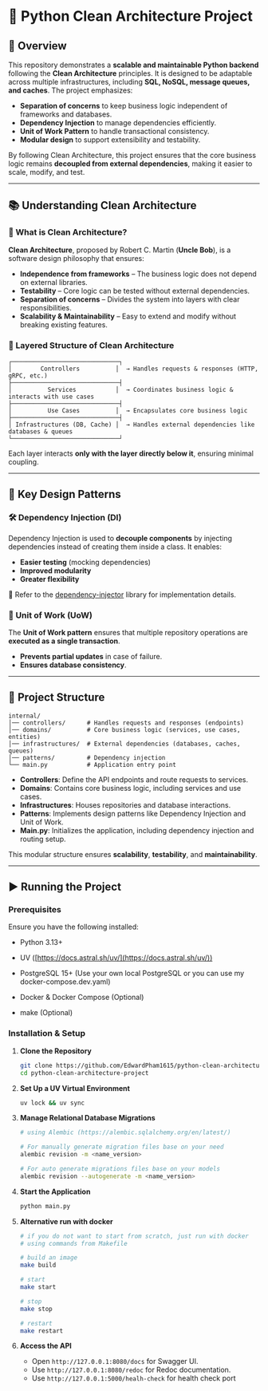 # 🚀 Python Clean Architecture Project

## 📌 Overview

This repository demonstrates a **scalable and maintainable Python backend** following the **Clean Architecture** principles. It is designed to be adaptable across multiple infrastructures, including **SQL, NoSQL, message queues, and caches**. The project emphasizes:

- **Separation of concerns** to keep business logic independent of frameworks and databases.
- **Dependency Injection** to manage dependencies efficiently.
- **Unit of Work Pattern** to handle transactional consistency.
- **Modular design** to support extensibility and testability.

By following Clean Architecture, this project ensures that the core business logic remains **decoupled from external dependencies**, making it easier to scale, modify, and test.

---

## 📚 Understanding Clean Architecture

### 🏡 What is Clean Architecture?

**Clean Architecture**, proposed by Robert C. Martin (**Uncle Bob**), is a software design philosophy that ensures:

- **Independence from frameworks** – The business logic does not depend on external libraries.
- **Testability** – Core logic can be tested without external dependencies.
- **Separation of concerns** – Divides the system into layers with clear responsibilities.
- **Scalability & Maintainability** – Easy to extend and modify without breaking existing features.

### 🔄 Layered Structure of Clean Architecture

```
┌──────────────────────────────┐
│        Controllers          │  → Handles requests & responses (HTTP, gRPC, etc.)
├──────────────────────────────┤
│          Services           │  → Coordinates business logic & interacts with use cases
├──────────────────────────────┤
│          Use Cases          │  → Encapsulates core business logic
├──────────────────────────────┤
│ Infrastructures (DB, Cache) │  → Handles external dependencies like databases & queues
└──────────────────────────────┘
```

Each layer interacts **only with the layer directly below it**, ensuring minimal coupling.

---

## 🏰️ Key Design Patterns

### 🛠️ Dependency Injection (DI)

Dependency Injection is used to **decouple components** by injecting dependencies instead of creating them inside a class. It enables:

- **Easier testing** (mocking dependencies)
- **Improved modularity**
- **Greater flexibility**

🔹 Refer to the [dependency-injector](https://github.com/ets-labs/python-dependency-injector) library for implementation details.

### 🔄 Unit of Work (UoW)

The **Unit of Work pattern** ensures that multiple repository operations are **executed as a single transaction**.

- **Prevents partial updates** in case of failure.
- **Ensures database consistency**.

---

## 🏡 Project Structure

```
internal/
│── controllers/      # Handles requests and responses (endpoints)
│── domains/          # Core business logic (services, use cases, entities)
│── infrastructures/  # External dependencies (databases, caches, queues)
│── patterns/         # Dependency injection
└── main.py           # Application entry point
```

- **Controllers**: Define the API endpoints and route requests to services.
- **Domains**: Contains core business logic, including services and use cases.
- **Infrastructures**: Houses repositories and database interactions.
- **Patterns**: Implements design patterns like Dependency Injection and Unit of Work.
- **Main.py**: Initializes the application, including dependency injection and routing setup.

This modular structure ensures **scalability**, **testability**, and **maintainability**.

---

## ▶️ Running the Project

### Prerequisites

Ensure you have the following installed:

- Python 3.13+

- UV ([https://docs.astral.sh/uv/](https://docs.astral.sh/uv/))

- PostgreSQL 15+ (Use your own local PostgreSQL or you can use my docker-compose.dev.yaml)

- Docker & Docker Compose (Optional)

- make (Optional)

### Installation & Setup

1. **Clone the Repository**

   ```sh
   git clone https://github.com/EdwardPham1615/python-clean-architecture-project.git
   cd python-clean-architecture-project
   ```

2. **Set Up a UV Virtual Environment**

   ```sh
   uv lock && uv sync
   ```

3. **Manage Relational Database Migrations**

   ```sh
   # using Alembic (https://alembic.sqlalchemy.org/en/latest/)

   # For manually generate migration files base on your need
   alembic revision -m <name_version>

   # For auto generate migrations files base on your models
   alembic revision --autogenerate -m <name_version>
   ```

4. **Start the Application**

   ```sh
   python main.py
   ```

5. **Alternative run with docker**

   ```sh
   # if you do not want to start from scratch, just run with docker
   # using commands from Makefile
   
   # build an image
   make build
   
   # start
   make start
   
   # stop
   make stop
   
   # restart
   make restart

   ```

6. **Access the API**

   - Open `http://127.0.0.1:8080/docs` for Swagger UI.
   - Use `http://127.0.0.1:8080/redoc` for Redoc documentation.
   - Use `http://127.0.0.1:5000/healh-check` for health check port

